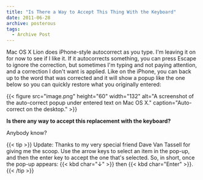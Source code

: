 ```yaml
---
title: "Is There a Way to Accept This Thing With the Keyboard"
date: 2011-06-28
archive: posterous
tags: 
  - Archive Post
---
```


Mac OS X Lion does iPhone-style autocorrect as you type. I'm leaving it on for now to see if I like it. If it autocorrects something, you can press Escape to ignore the correction, but sometimes I'm typing and not paying attention, and a correction I don't want is applied. Like on the iPhone, you can back up to the word that was corrected and it will show a popup like the one below so you can quickly restore what you originally entered:

{{< figure 
	src="image.png" 
	height="60" 
	width="132" 
	alt="A screenshot of the auto-correct popup under entered text on Mac OS X." 
	caption="Auto-correct on the desktop." >}}
	
**Is there any way to accept this replacement with the keyboard?**

Anybody know?

{{< tip >}}
Update: Thanks to my very special friend Dave Van Tassell for giving me the scoop. Use the arrow keys to select an item in the pop-up, and then the enter key to accept the one that's selected. So, in short, once the pop-up appears: {{< kbd char="↓" >}} then {{< kbd char="Enter" >}}.
{{< /tip >}}